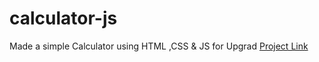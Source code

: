 # calculator-js
Made a simple Calculator using HTML ,CSS &amp; JS for Upgrad 
<a href="https://himanshudadheech.github.io/calculator-js/cal.html" target="_blank" alt="link">Project Link</a>
